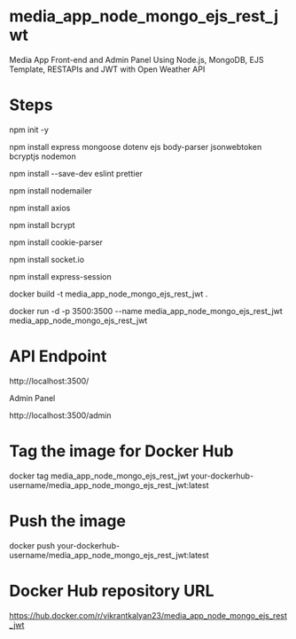 # media_app_node_mongo_ejs_rest_jwt

Media App Front-end and Admin Panel Using Node.js, MongoDB, EJS Template, RESTAPIs and JWT with Open Weather API

# Steps

npm init -y

npm install express mongoose dotenv ejs body-parser jsonwebtoken bcryptjs nodemon

npm install --save-dev eslint prettier

npm install nodemailer

npm install axios

npm install bcrypt

npm install cookie-parser

npm install socket.io

npm install express-session

docker build -t media_app_node_mongo_ejs_rest_jwt .

docker run -d -p 3500:3500 --name media_app_node_mongo_ejs_rest_jwt media_app_node_mongo_ejs_rest_jwt

# API Endpoint

http://localhost:3500/

Admin Panel

http://localhost:3500/admin

# Tag the image for Docker Hub

docker tag media_app_node_mongo_ejs_rest_jwt your-dockerhub-username/media_app_node_mongo_ejs_rest_jwt:latest

# Push the image

docker push your-dockerhub-username/media_app_node_mongo_ejs_rest_jwt:latest

# Docker Hub repository URL

https://hub.docker.com/r/vikrantkalyan23/media_app_node_mongo_ejs_rest_jwt
